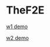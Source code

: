 # TheF2E

[w1 demo](https://iamysj.github.io/TheF2E/w1/)

[w2 demo](https://iamysj.github.io/TheF2E/w2/)
